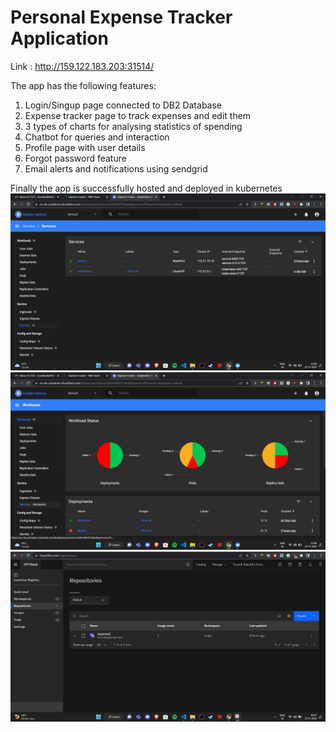 # Personal Expense Tracker Application

Link : http://159.122.183.203:31514/

The app has the following features:

1. Login/Singup page connected to DB2 Database
2. Expense tracker page to track expenses and edit them
3. 3 types of charts for analysing statistics of spending
4. Chatbot for queries and interaction
5. Profile page with user details
6. Forgot password feature
7. Email alerts and notifications using sendgrid


Finally the app is successfully hosted and deployed in kubernetes
![alt text](./Final-code/img/kuber0.png)
![alt text](./Final-code/img/kuber1.png)
![alt text](./Final-code/img/repo.jpg)




